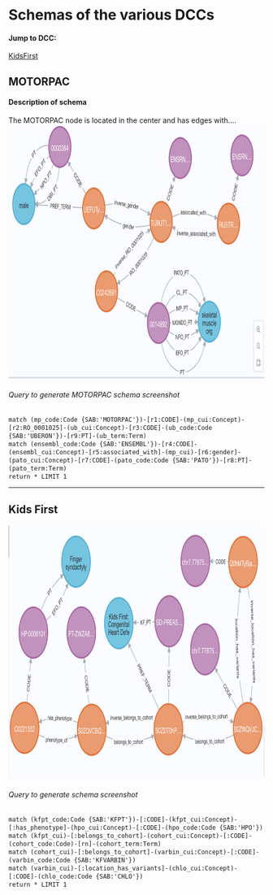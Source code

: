 

# Schemas of the various DCCs
#### Jump to DCC:
 
[KidsFirst](#kids-first)

## **MOTORPAC**
#### Description of schema
The MOTORPAC node is located in the center and has edges with....
<img src="https://github.com/TaylorResearchLab/CFDE_DataDistillery/blob/main/images/MOTORPAC_SCHEMA.png" width="900" height="500">

###### Query to generate MOTORPAC schema screenshot
```
match (mp_code:Code {SAB:'MOTORPAC'})-[r1:CODE]-(mp_cui:Concept)-[r2:RO_0001025]-(ub_cui:Concept)-[r3:CODE]-(ub_code:Code {SAB:'UBERON'})-[r9:PT]-(ub_term:Term) 
match (ensembl_code:Code {SAB:'ENSEMBL'})-[r4:CODE]-(ensembl_cui:Concept)-[r5:associated_with]-(mp_cui)-[r6:gender]-(pato_cui:Concept)-[r7:CODE]-(pato_code:Code {SAB:'PATO'})-[r8:PT]-(pato_term:Term) 
return * LIMIT 1
```
----

## **Kids First**

<img src="https://github.com/TaylorResearchLab/CFDE_DataDistillery/blob/main/images/KF_SCHEMA.png" width="900" height="500">

###### Query to generate schema screenshot

```
match (kfpt_code:Code {SAB:'KFPT'})-[:CODE]-(kfpt_cui:Concept)-[:has_phenotype]-(hpo_cui:Concept)-[:CODE]-(hpo_code:Code {SAB:'HPO'}) 
match (kfpt_cui)-[:belongs_to_cohort]-(cohort_cui:Concept)-[:CODE]-(cohort_code:Code)-[rn]-(cohort_term:Term)
match (cohort_cui)-[:belongs_to_cohort]-(varbin_cui:Concept)-[:CODE]-(varbin_code:Code {SAB:'KFVARBIN'})
match (varbin_cui)-[:location_has_variants]-(chlo_cui:Concept)-[:CODE]-(chlo_code:Code {SAB:'CHLO'})
return * LIMIT 1
```
